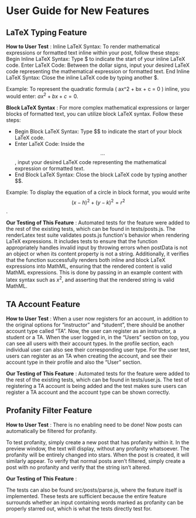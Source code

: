 # User Guide for New Features

## LaTeX Typing Feature

**How to User Test** : 
Inline LaTeX Syntax: To render mathematical expressions or formatted text inline within your post, follow these steps: 
Begin Inline LaTeX Syntax: Type $ to indicate the start of your inline LaTeX code. 
Enter LaTeX Code: Between the dollar signs, input your desired LaTeX code representing the mathematical expression or formatted text. 
End Inline LaTeX Syntax: Close the inline LaTeX code by typing another $. 

Example:
To represent the quadratic formula \( ax^2 + bx + c = 0 \) inline, you would enter: $ax^2 + bx + c = 0$.

**Block LaTeX Syntax** :
For more complex mathematical expressions or larger blocks of formatted text, you can utilize block LaTeX syntax. Follow these steps: 
- Begin Block LaTeX Syntax: Type $$ to indicate the start of your block LaTeX code. 
- Enter LaTeX Code: Inside the $$...$$, input your desired LaTeX code representing the mathematical expression or formatted text.
- End Block LaTeX Syntax: Close the block LaTeX code by typing another $$.

Example: 
To display the equation of a circle in block format, you would write $$ (x - h)^2 + (y - k)^2 = r^2 $$. 

**Our Testing of This Feature** : 
Automated tests for the feature were added to the rest of the existing tests, which can be found in tests/posts.js. The renderLatex test suite validates posts.js function's behavior when rendering LaTeX expressions. It includes tests to ensure that the function appropriately handles invalid input by throwing errors when postData is not an object or when its content property is not a string. Additionally, it verifies that the function successfully renders both inline and block LaTeX expressions into MathML, ensuring that the rendered content is valid MathML expressions. This is done by passing in an example content with latex syntax such as $x^2$, and asserting that the rendered string is valid MathML. 

## TA Account Feature

**How to User Test** : 
When a user now registers for an account, in addition to the original options for “instructor” and “student”, there should be another account type called “TA”. Now, the user can register as an instructor, a student or a TA. When the user logged in, in the “Users” section on top, you can see all users with their account types. In the profile section, each individual user can also see their corresponding user type.
For the user test, users can register as an TA when creating the account, and see their account type in their profile and also the “User” section.

**Our Testing of This Feature** : 
Automated tests for the feature were added to the rest of the existing tests, which can be found in tests/user.js. The test of registering a TA account is being added and the test makes sure users can register a TA account and the account type can be shown correctly.

## Profanity Filter Feature

**How to User Test** : 
There is no enabling need to be done! Now posts can automatically be filtered for profanity.

To test profanity, simply create a new post that has profanity within it. In the preview window, the text will display, without any profanity whatsoever. The profanity will be entirely changed into stars. When the post is created, it will similarly appear. 
To verify that normal posts aren’t filtered, simply create a post with no profanity and verify that the string isn’t altered. 

**Our Testing of This Feature** : 

The tests can also be found src/posts/parse.js, where the feature itself is implemented. These tests are sufficient because the entire feature surrounds whether an input containing words marked as profanity can be properly starred out, which is what the tests directly test for. 
